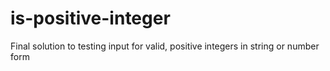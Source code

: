 # is-positive-integer
Final solution to testing input for valid, positive integers in string or number form
